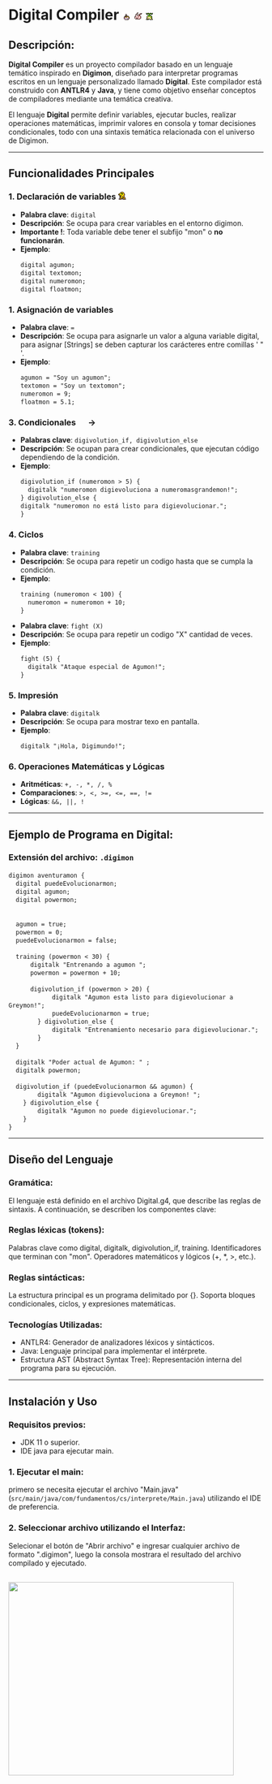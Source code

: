 # Digital Compiler   <img height="16" src="imagenes/tsunomon.png" width="16"/> <img height="16" src="imagenes/koromon.png" width="16"/> <img height="16" src="imagenes/tanemon.png" width="16"/>

## Descripción:

**Digital Compiler** es un proyecto compilador basado 
en un lenguaje temático inspirado en **Digimon**, 
diseñado para interpretar programas escritos en un 
lenguaje personalizado llamado **Digital**. 
Este compilador está construido con **ANTLR4** y **Java**, 
y tiene como objetivo enseñar conceptos de compiladores 
mediante una temática creativa.

El lenguaje **Digital** permite definir variables, ejecutar bucles, realizar operaciones matemáticas, imprimir valores en consola y tomar decisiones condicionales, todo con una sintaxis temática relacionada con el universo de Digimon.

---

## Funcionalidades Principales

### 1. **Declaración de variables** <img height="16" src="imagenes/agumon2.png" width="16"/>
- **Palabra clave**: `digital`
- **Descripción**: Se ocupa para crear variables en el entorno digimon.
- **Importante !**: Toda variable debe tener el subfijo "mon" o **no funcionarán**.
- **Ejemplo**:
  ```text
  digital agumon;
  digital textomon;
  digital numeromon;
  digital floatmon;

### 1. **Asignación de variables** <img height="16" src="imagenes/gabumon2.png" width="16"/>
- **Palabra clave**: `=`
- **Descripción**: Se ocupa para asignarle un valor a alguna variable digital, para asignar [Strings] se deben capturar los carácteres entre comillas ' " '.
- **Ejemplo**:
  ```text
  agumon = "Soy un agumon";
  textomon = "Soy un textomon";
  numeromon = 9;
  floatmon = 5.1;

### 3. **Condicionales** <img height="16" src="imagenes/patamon.png" width="16"/> -> <img height="16" src="imagenes/angemon.png" width="16"/>
- **Palabras clave**: `digivolution_if, digivolution_else`
- **Descripción**: Se ocupan para crear condicionales, que ejecutan código dependiendo de la condición.
- **Ejemplo**:
  ```text
  digivolution_if (numeromon > 5) {
    digitalk "numeromon digievoluciona a numeromasgrandemon!";
  } digivolution_else {
  digitalk "numeromon no está listo para digievolucionar.";
  }

### 4. **Ciclos** <img height="16" src="imagenes/bakemon.png" width="16"/>  <img height="16" src="imagenes/bakemon2.png" width="16"/> <img height="16" src="imagenes/bakemon3.png" width="16"/>
- **Palabra clave**: `training `
- **Descripción**: Se ocupa para repetir un codigo hasta que se cumpla la condición.
- **Ejemplo**:
  ```text
  training (numeromon < 100) {
    numeromon = numeromon + 10;
  }

- **Palabra clave**: `fight (X)`
- **Descripción**: Se ocupa para repetir un codigo "X" cantidad de veces.
- **Ejemplo**:
  ```text
  fight (5) {
    digitalk "Ataque especial de Agumon!";
  }

### 5. **Impresión** <img height="16" src="imagenes/talk.png" width="16"/>  <img height="16" src="imagenes/drimogemon.png" width="16"/> 
- **Palabra clave**: `digitalk `
- **Descripción**: Se ocupa para mostrar texo en pantalla.
- **Ejemplo**:
  ```text
  digitalk "¡Hola, Digimundo!";

### 6. **Operaciones Matemáticas y Lógicas** <img height="16" src="imagenes/angemon.png" width="16"/>
- **Aritméticas**: `+, -, *, /, % `
- **Comparaciones**: `>, <, >=, <=, ==, != `
- **Lógicas**: `&&, ||, ! `

---
## Ejemplo de Programa en Digital:

### Extensión del archivo: `.digimon`

    digimon aventuramon {
      digital puedeEvolucionarmon;
      digital agumon;
      digital powermon;
      

      agumon = true;
      powermon = 0;
      puedeEvolucionarmon = false;

      training (powermon < 30) {
          digitalk "Entrenando a agumon ";
          powermon = powermon + 10;

          digivolution_if (powermon > 20) {
                digitalk "Agumon esta listo para digievolucionar a Greymon!";
                puedeEvolucionarmon = true;
            } digivolution_else {
                digitalk "Entrenamiento necesario para digievolucionar.";
            }
      }

      digitalk "Poder actual de Agumon: " ;
      digitalk powermon;

      digivolution_if (puedeEvolucionarmon && agumon) {
            digitalk "Agumon digievoluciona a Greymon! ";
        } digivolution_else {
            digitalk "Agumon no puede digievolucionar.";
        }
    }
---
## Diseño del Lenguaje <img height="16" src="imagenes/drimogemon.png" width="16"/>

### Gramática:
El lenguaje está definido en el archivo Digital.g4, que describe las reglas de sintaxis. A continuación, se describen los componentes clave:

### Reglas léxicas (tokens):

Palabras clave como digital, digitalk, digivolution_if, training.
Identificadores que terminan con "mon".
Operadores matemáticos y lógicos (+, *, >, etc.).

### Reglas sintácticas:

La estructura principal es un programa delimitado por {}.
Soporta bloques condicionales, ciclos, y expresiones matemáticas.

### Tecnologías Utilizadas:
- ANTLR4: Generador de analizadores léxicos y sintácticos.
- Java: Lenguaje principal para implementar el intérprete.
- Estructura AST (Abstract Syntax Tree): Representación interna del programa para su ejecución.

---
## Instalación y Uso <img height="16" src="imagenes/andromon.png" width="16"/>
### Requisitos previos:

- JDK 11 o superior.
- IDE java para ejecutar main.

### 1. Ejecutar el main:
primero se necesita ejecutar el archivo "Main.java" (`src/main/java/com/fundamentos/cs/interprete/Main.java`) utilizando el IDE de preferencia.

### 2. Seleccionar archivo utilizando el Interfaz:

Selecionar el botón de "Abrir archivo" e ingresar cualquier archivo de formato ".digimon", luego la consola mostrara el resultado del archivo compilado y ejecutado.


## <img height="381" src="imagenes/interfaz.png" width="445"/>


